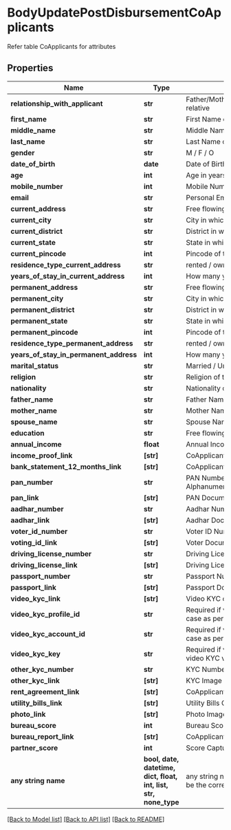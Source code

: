 # BodyUpdatePostDisbursementCoApplicants

Refer table CoApplicants for attributes

## Properties
Name | Type | Description | Notes
------------ | ------------- | ------------- | -------------
**relationship_with_applicant** | **str** | Father/Mother/Brother/Son/Daughter/Friend/Other relative | [optional] 
**first_name** | **str** | First Name of the CoApplicant | [optional] 
**middle_name** | **str** | Middle Name of the CoApplicant | [optional] 
**last_name** | **str** | Last Name of the CoApplicant | [optional] 
**gender** | **str** | M / F / O | [optional] 
**date_of_birth** | **date** | Date of Birth (YYYY-MM-DD) | [optional] 
**age** | **int** | Age in years | [optional] 
**mobile_number** | **int** | Mobile Number of the CoApplicant (10 digits) | [optional] 
**email** | **str** | Personal Email ID of the CoApplicant | [optional] 
**current_address** | **str** | Free flowing text | [optional] 
**current_city** | **str** | City in which CoApplicant is currently residing | [optional] 
**current_district** | **str** | District in which CoApplicant is currently residing | [optional] 
**current_state** | **str** | State in which CoApplicant is currently residing | [optional] 
**current_pincode** | **int** | Pincode of the current address | [optional] 
**residence_type_current_address** | **str** | rented / owned / leased | [optional] 
**years_of_stay_in_current_address** | **int** | How many years stayed in the current address | [optional] 
**permanent_address** | **str** | Free flowing text | [optional] 
**permanent_city** | **str** | City in which CoApplicant is currently residing | [optional] 
**permanent_district** | **str** | District in which CoApplicant is currently residing | [optional] 
**permanent_state** | **str** | State in which CoApplicant is currently residing | [optional] 
**permanent_pincode** | **int** | Pincode of the current address | [optional] 
**residence_type_permanent_address** | **str** | rented / owned / leased | [optional] 
**years_of_stay_in_permanent_address** | **int** | How many years stayed in the permanent address | [optional] 
**marital_status** | **str** | Married / Unmarried | [optional] 
**religion** | **str** | Religion of the CoApplicant | [optional] 
**nationality** | **str** | Nationality of the CoApplicant | [optional] 
**father_name** | **str** | Father Name of the CoApplicant | [optional] 
**mother_name** | **str** | Mother Name of the CoApplicant | [optional] 
**spouse_name** | **str** | Spouse Name of the CoApplicant | [optional] 
**education** | **str** | Free flowing text | [optional] 
**annual_income** | **float** | Annual Income of the CoApplicant (in Rupees) | [optional] 
**income_proof_link** | **[str]** | CoApplicant Income Proof Link | [optional] 
**bank_statement_12_months_link** | **[str]** | CoApplicant Bank Statement Link | [optional] 
**pan_number** | **str** | PAN Number of the CoApplicant (10 digit Alphanumeric) | [optional] 
**pan_link** | **[str]** | PAN Document Link | [optional] 
**aadhar_number** | **str** | Aadhar Number of the CoApplicant (12 digits) | [optional] 
**aadhar_link** | **[str]** | Aadhar Document Link | [optional] 
**voter_id_number** | **str** | Voter ID Number of the CoApplicant | [optional] 
**voting_id_link** | **[str]** | Voter Document Link | [optional] 
**driving_license_number** | **str** | Driving License Number of the CoApplicant | [optional] 
**driving_license_link** | **[str]** | Driving License Document Link | [optional] 
**passport_number** | **str** | Passport Number of the CoApplicant | [optional] 
**passport_link** | **[str]** | Passport Document Link | [optional] 
**video_kyc_link** | **[str]** | Video KYC of the CoApplicant | [optional] 
**video_kyc_profile_id** | **str** | Required if video KYC is done. Profile ID of the case as per the video KYC vendor | [optional] 
**video_kyc_account_id** | **str** | Required if video KYC is done. Account ID of the case as per the video KYC vendor | [optional] 
**video_kyc_key** | **str** | Required if video KYC is done. Key as per the video KYC vendor | [optional] 
**other_kyc_number** | **str** | KYC Number of the CoApplicant | [optional] 
**other_kyc_link** | **[str]** | KYC Image of the CoApplicant | [optional] 
**rent_agreement_link** | **[str]** | CoApplicant Rent Agreement Document Link | [optional] 
**utility_bills_link** | **[str]** | Utility Bills Copies (If any) | [optional] 
**photo_link** | **[str]** | Photo Image of the CoApplicant | [optional] 
**bureau_score** | **int** | Bureau Score of the CoApplicant | [optional] 
**bureau_report_link** | **[str]** | CoApplicant&amp;#39;s Bureau Report Link | [optional] 
**partner_score** | **int** | Score Captured by the Partner | [optional] 
**any string name** | **bool, date, datetime, dict, float, int, list, str, none_type** | any string name can be used but the value must be the correct type | [optional]

[[Back to Model list]](../README.md#documentation-for-models) [[Back to API list]](../README.md#documentation-for-api-endpoints) [[Back to README]](../README.md)



